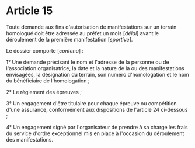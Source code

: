 # Article 15

Toute demande aux fins d'autorisation de manifestations sur un terrain homologué doit être adressée au préfet un mois [*délai*] avant le déroulement de la première manifestation [*sportive*].

Le dossier comporte [*contenu*] :

1° Une demande précisant le nom et l'adresse de la personne ou de l'association organisatrice, la date et la nature de la ou des manifestations envisagées, la désignation du terrain, son numéro d'homologation et le nom du bénéficiaire de l'homologation ;

2° Le règlement des épreuves ;

3° Un engagement d'être titulaire pour chaque épreuve ou compétition d'une assurance, conformément aux dispositions de l'article 24 ci-dessous ;

4° Un engagement signé par l'organisateur de prendre à sa charge les frais du service d'ordre exceptionnel mis en place à l'occasion du déroulement des manifestations.
